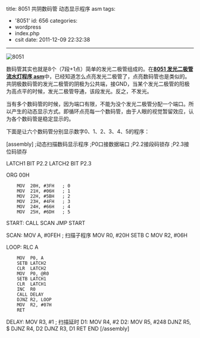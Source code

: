 title: 8051 共阴数码管 动态显示程序 asm
tags:
  - '8051'
id: 656
categories:
  - wordpress
  - index.php
  - csit
date: 2011-12-09 22:32:38
---

![](http://i.minus.com/i40Fp7tGHGEPC.gif "8051")

数码管其实也就是8个（7段+1点）简单的发光二极管组成的。在<span class="Apple-style-span" style="color: #000000; font-weight: bold;">[8051 发光二极管 流水灯程序 asm](http://lsharemy.com/wordpress/index.php/csit/8051-led-asm/ "Permalink to 8051 发光二极管 流水灯程序 asm")</span>中，已经知道怎么点亮发光二极管了，点亮数码管也是类似的。共阴极数码管的发光二极管的阴极为公共端，接GND，当某个发光二极管的阳极为高点平的时候，发光二极管导通，该段发光。反之，不发光。

<!--more-->

当有多个数码管的时候，因为端口有限，不能为没个发光二极管分配一个端口。所以产生的动态显示方式。即循环点亮每一个数码管，由于人眼的视觉暂留效应，认为各个数码管是稳定显示的。

下面是让六个数码管分别显示数字0、1、2、3、4、5的程序：

[assembly]
;动态扫描数码显示程序
;P0口接数据端口
;P2.2接段码锁存
;P2.3接位码锁存

LATCH1 BIT P2.2
LATCH2 BIT P2.3

ORG 00H

        MOV  20H, #3FH   ; 0
        MOV  21H, #06H   ; 1
        MOV  22H, #5BH   ; 2
        MOV  23H, #4FH   ; 3
        MOV  24H, #66H   ; 4
        MOV  25H, #6DH   ; 5

START:  CALL SCAN
        JMP  START

SCAN:   MOV  A, #0FEH    ; 扫描子程序
        MOV  R0, #20H
        SETB C
        MOV  R2, #06H

LOOP:   RLC  A

        MOV  P0, A
        SETB LATCH2
        CLR  LATCH2
        MOV  P0, @R0
        SETB LATCH1
        CLR  LATCH1
        INC  R0
        CALL DELAY
        DJNZ R2, LOOP
        MOV  R2, #07H
        RET
DELAY:  MOV  R3, #1       ; 扫描延时
D1:     MOV  R4, #2
D2:     MOV  R5, #248
        DJNZ R5, $
        DJNZ R4, D2
        DJNZ R3, D1
        RET
END
[/assembly]